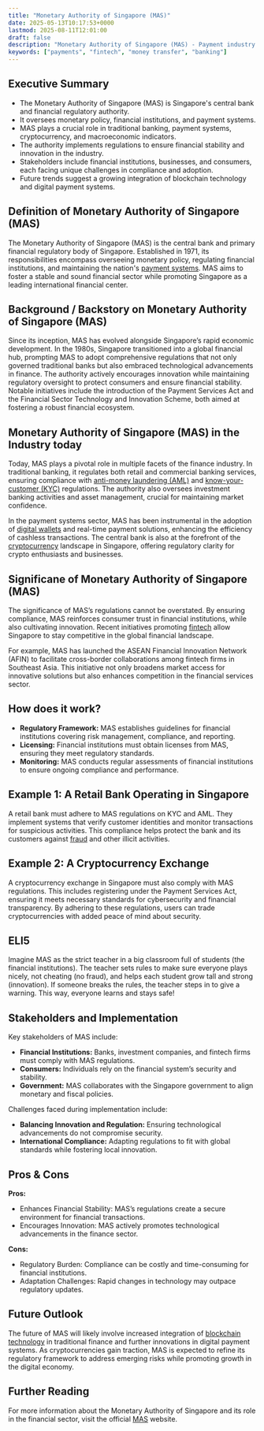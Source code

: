 ```yaml
---
title: "Monetary Authority of Singapore (MAS)"
date: 2025-05-13T10:17:53+0000
lastmod: 2025-08-11T12:01:00
draft: false
description: "Monetary Authority of Singapore (MAS) - Payment industry knowledge and insights"
keywords: ["payments", "fintech", "money transfer", "banking"]
---
```


## Executive Summary

- The Monetary Authority of Singapore (MAS) is Singapore's central bank and financial regulatory authority.
- It oversees monetary policy, financial institutions, and payment systems.
- MAS plays a crucial role in traditional banking, payment systems, cryptocurrency, and macroeconomic indicators.
- The authority implements regulations to ensure financial stability and innovation in the industry.
- Stakeholders include financial institutions, businesses, and consumers, each facing unique challenges in compliance and adoption.
- Future trends suggest a growing integration of blockchain technology and digital payment systems.

## Definition of Monetary Authority of Singapore (MAS)
The Monetary Authority of Singapore (MAS) is the central bank and primary financial regulatory body of Singapore. Established in 1971, its responsibilities encompass overseeing monetary policy, regulating financial institutions, and maintaining the nation's [payment systems](https://faisalkhanllc.xyz/resources/payments-wiki/d/digital-payments/). MAS aims to foster a stable and sound financial sector while promoting Singapore as a leading international financial center.

## Background / Backstory on Monetary Authority of Singapore (MAS)
Since its inception, MAS has evolved alongside Singapore’s rapid economic development. In the 1980s, Singapore transitioned into a global financial hub, prompting MAS to adopt comprehensive regulations that not only governed traditional banks but also embraced technological advancements in finance. The authority actively encourages innovation while maintaining regulatory oversight to protect consumers and ensure financial stability. Notable initiatives include the introduction of the Payment Services Act and the Financial Sector Technology and Innovation Scheme, both aimed at fostering a robust financial ecosystem.

## Monetary Authority of Singapore (MAS) in the Industry today
Today, MAS plays a pivotal role in multiple facets of the finance industry. In traditional banking, it regulates both retail and commercial banking services, ensuring compliance with [anti-money laundering (AML)](https://faisalkhanllc.xyz/resources/payments-wiki/a/anti-money-laundering-aml/) and [know-your-customer (KYC)](https://faisalkhanllc.xyz/resources/payments-wiki/k/know-your-customer-kyc/) regulations. The authority also oversees investment banking activities and asset management, crucial for maintaining market confidence.

In the payment systems sector, MAS has been instrumental in the adoption of [digital wallets](https://faisalkhanllc.xyz/resources/payments-wiki/d/digital-wallet/) and real-time payment solutions, enhancing the efficiency of cashless transactions. The central bank is also at the forefront of the [cryptocurrency](https://faisalkhanllc.xyz/resources/payments-wiki/c/cryptocurrency-regulation/) landscape in Singapore, offering regulatory clarity for crypto enthusiasts and businesses.

## Significane of Monetary Authority of Singapore (MAS)
The significance of MAS’s regulations cannot be overstated. By ensuring compliance, MAS reinforces consumer trust in financial institutions, while also cultivating innovation. Recent initiatives promoting [fintech](https://faisalkhanllc.xyz/resources/payments-wiki/f/fintech/) allow Singapore to stay competitive in the global financial landscape.

For example, MAS has launched the ASEAN Financial Innovation Network (AFIN) to facilitate cross-border collaborations among fintech firms in Southeast Asia. This initiative not only broadens market access for innovative solutions but also enhances competition in the financial services sector.

## How does it work?

- **Regulatory Framework:** MAS establishes guidelines for financial institutions covering risk management, compliance, and reporting.
- **Licensing:** Financial institutions must obtain licenses from MAS, ensuring they meet regulatory standards.
- **Monitoring:** MAS conducts regular assessments of financial institutions to ensure ongoing compliance and performance.

## Example 1: A Retail Bank Operating in Singapore
A retail bank must adhere to MAS regulations on KYC and AML. They implement systems that verify customer identities and monitor transactions for suspicious activities. This compliance helps protect the bank and its customers against [fraud](https://faisalkhanllc.xyz/resources/payments-wiki/f/fraud/) and other illicit activities.

## Example 2: A Cryptocurrency Exchange
A cryptocurrency exchange in Singapore must also comply with MAS regulations. This includes registering under the Payment Services Act, ensuring it meets necessary standards for cybersecurity and financial transparency. By adhering to these regulations, users can trade cryptocurrencies with added peace of mind about security.

## ELI5
Imagine MAS as the strict teacher in a big classroom full of students (the financial institutions). The teacher sets rules to make sure everyone plays nicely, not cheating (no fraud), and helps each student grow tall and strong (innovation). If someone breaks the rules, the teacher steps in to give a warning. This way, everyone learns and stays safe!

## Stakeholders and Implementation
Key stakeholders of MAS include:

- **Financial Institutions:** Banks, investment companies, and fintech firms must comply with MAS regulations.
- **Consumers:** Individuals rely on the financial system’s security and stability.
- **Government:** MAS collaborates with the Singapore government to align monetary and fiscal policies.

Challenges faced during implementation include:

- **Balancing Innovation and Regulation:** Ensuring technological advancements do not compromise security.
- **International Compliance:** Adapting regulations to fit with global standards while fostering local innovation.

## Pros & Cons
**Pros:**

- Enhances Financial Stability: MAS’s regulations create a secure environment for financial transactions.
- Encourages Innovation: MAS actively promotes technological advancements in the finance sector.

**Cons:**

- Regulatory Burden: Compliance can be costly and time-consuming for financial institutions.
- Adaptation Challenges: Rapid changes in technology may outpace regulatory updates.

## Future Outlook
The future of MAS will likely involve increased integration of [blockchain technology](https://faisalkhanllc.xyz/resources/payments-wiki/b/blockchain-technology/) in traditional finance and further innovations in digital payment systems. As cryptocurrencies gain traction, MAS is expected to refine its regulatory framework to address emerging risks while promoting growth in the digital economy.

## Further Reading
For more information about the Monetary Authority of Singapore and its role in the financial sector, visit the official [MAS](https://www.mas.gov.sg/) website.